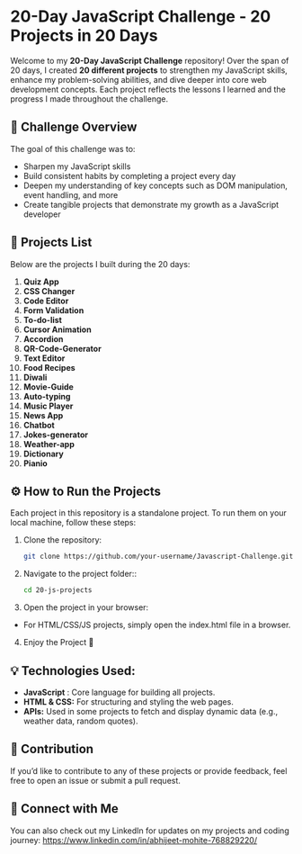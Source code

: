 # 20-Day JavaScript Challenge - 20 Projects in 20 Days

Welcome to my **20-Day JavaScript Challenge** repository! Over the span of 20 days, I created **20 different projects** to strengthen my JavaScript skills, enhance my problem-solving abilities, and dive deeper into core web development concepts. Each project reflects the lessons I learned and the progress I made throughout the challenge.

## 🚀 Challenge Overview

The goal of this challenge was to:
- Sharpen my JavaScript skills
- Build consistent habits by completing a project every day
- Deepen my understanding of key concepts such as DOM manipulation, event handling, and more
- Create tangible projects that demonstrate my growth as a JavaScript developer

## 📂 Projects List

Below are the projects I built during the 20 days:

1. **Quiz App**
2. **CSS Changer**
3. **Code Editor**
4. **Form Validation**
5. **To-do-list**
6. **Cursor Animation**
7. **Accordion**
8. **QR-Code-Generator**
9. **Text Editor**
10. **Food Recipes**
11. **Diwali**
12. **Movie-Guide**
13. **Auto-typing**
14. **Music Player**
15. **News App**
16. **Chatbot**
17. **Jokes-generator**
18. **Weather-app**
19. **Dictionary**
20. **Pianio**

    
## ⚙️ How to Run the Projects

Each project in this repository is a standalone project. To run them on your local machine, follow these steps:

1. Clone the repository:
   ```bash
   git clone https://github.com/your-username/Javascript-Challenge.git
2. Navigate to the project folder::
   ```bash
   cd 20-js-projects
3. Open the project in your browser:
- For HTML/CSS/JS projects, simply open the index.html file in a browser.
4. Enjoy the Project 🎉

## 💡 Technologies Used:
- **JavaScript** : Core language for building all projects.
- **HTML & CSS:** For structuring and styling the web pages.
- **APIs:** Used in some projects to fetch and display dynamic data (e.g., weather data, random quotes).

## 🤝 Contribution
If you’d like to contribute to any of these projects or provide feedback, feel free to open an issue or submit a pull request.

## 🔗 Connect with Me
You can also check out my LinkedIn for updates on my projects and coding journey: https://www.linkedin.com/in/abhijeet-mohite-768829220/
